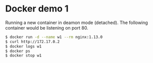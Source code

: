 # Docker demo 1

Running a new container in deamon mode (detached). The following container would be listening on port 80.

```bash
$ docker run -d --name w1 --rm nginx:1.13.0
$ curl http://172.17.0.2
$ docker logs w1
$ docker ps
$ docker stop w1
```
